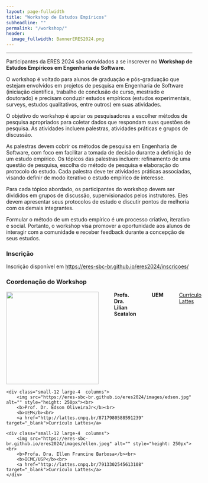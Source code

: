 ```yaml
---
layout: page-fullwidth
title: "Workshop de Estudos Empíricos"
subheadline: ""
permalink: "/workshop/"
header:
  image_fullwidth: BannerERES2024.png
---
```


<hr>

Participantes da ERES 2024 são convidados a se inscrever no <strong>Workshop de Estudos Empíricos em Engenharia de Software</strong>.

O workshop é voltado para alunos de graduação e pós-graduação que estejam envolvidos em projetos de pesquisa em Engenharia de Software (iniciação científica, trabalho de conclusão de curso, mestrado e doutorado) e precisam conduzir estudos empíricos (estudos experimentais, surveys, estudos qualitativos, entre outros) em suas atividades.

O objetivo do workshop é apoiar os pesquisadores a escolher métodos de pesquisa apropriados para coletar dados que respondam suas questões de pesquisa. As atividades incluem palestras, atividades práticas e grupos de discussão.

As palestras devem cobrir os métodos de pesquisa em Engenharia de Software, com foco em facilitar a tomada de decisão durante a definição de um estudo empírico. Os tópicos das palestras incluem: refinamento de uma questão de pesquisa, escolha do método de pesquisa e elaboração do protocolo do estudo. Cada palestra deve ter atividades práticas associadas, visando definir de modo iterativo o estudo empírico de interesse.

Para cada tópico abordado, os participantes do workshop devem ser divididos em grupos de discussão, supervisionados pelos instrutores. Eles devem apresentar seus protocolos de estudo e discutir pontos de melhoria com os demais integrantes.

Formular o método de um estudo empírico é um processo criativo, iterativo e social. Portanto, o workshop visa promover a oportunidade aos alunos de interagir com a comunidade e receber feedback durante a concepção de seus estudos.

<h3>Inscrição</h3>

Inscrição disponível em <a href="https://eres-sbc-br.github.io/eres2024/inscricoes/" target="_blank">https://eres-sbc-br.github.io/eres2024/inscricoes/</a>

<h3><strong>Coordenação do Workshop</strong></h3>

<div class="row">
	<div class="small-12 large-4  columns">
        <img src="https://eres-sbc-br.github.io/eres2024/images/lilian.jpeg" alt="" style="height: 250px"><br>
        <b>Profa. Dra. Lilian Scatalon</b><br>
		<b>UEM</b><br>
		<a href="http://lattes.cnpq.br/0476710385880829" target="_blank">Currículo Lattes</a>    
	</div>
	
	<div class="small-12 large-4  columns">
        <img src="https://eres-sbc-br.github.io/eres2024/images/edson.jpg" alt="" style="height: 250px"><br>
        <b>Prof. Dr. Edson OliveiraJr</b><br>
		<b>UEM</b><br>
		<a href="http://lattes.cnpq.br/8717980588591239" target="_blank">Currículo Lattes</a>
  </div>

    <div class="small-12 large-4  columns">
        <img src="https://eres-sbc-br.github.io/eres2024/images/ellen.jpeg" alt="" style="height: 250px"><br>
        <b>Profa. Dra. Ellen Francine Barbosa</b><br>
    	<b>ICMC/USP</b><br>
    	<a href="http://lattes.cnpq.br/7913302545613108" target="_blank">Currículo Lattes</a>
    </div>

</div>
